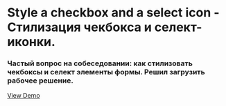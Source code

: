 # Style a checkbox and a select icon - Стилизация чекбокса и селект-иконки.


###  Частый вопрос на собеседовании: как стилизовать чекбоксы и селект элементы формы. Решил загрузить рабочее решение.

<a href="https://letsget.github.io/styled-checkbox-select/" target="_blank">View Demo</a>
